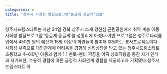 ```yaml
---
categories: e
title: "청주시 사회성 발달프로그램‘둥글게 둥글게’성료"
---
```

청주시드림스타트는 지난 24일 경북 상주시 소재 경천섬 근린공원에서 취약 계층 아동 사회성 발달프로그램 &lsquo;둥글게 둥글게&rsquo;를 성황리에 마쳤다.이번 프로그램은 청주로타리클럽에서 450만 원의 예산과 15명 이상의 회원들이 참여해 후원하는 봉사프로젝트이다. 사회성 부족으로 대인관계에 어려움을 경험해 심리상담을 받고 있는 청주시드림스타트 초등학교 4~6학년 아동과 함께 1:1 멘토-멘티 짝꿍을 이뤄 상호작용을 통한 자기 인식과 자기표현, 수용적 경험에 따른 긍정적 사회관계 경험을 제공하고자 기획됐다.청주시드림스타트 아